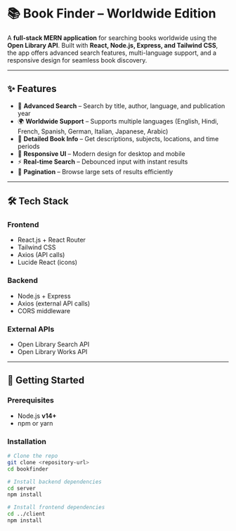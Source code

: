 # 📚 Book Finder – Worldwide Edition  

A **full-stack MERN application** for searching books worldwide using the **Open Library API**. Built with **React, Node.js, Express, and Tailwind CSS**, the app offers advanced search features, multi-language support, and a responsive design for seamless book discovery.  

---

## ✨ Features  

- 🔎 **Advanced Search** – Search by title, author, language, and publication year  
- 🌍 **Worldwide Support** – Supports multiple languages (English, Hindi, French, Spanish, German, Italian, Japanese, Arabic)  
- 📖 **Detailed Book Info** – Get descriptions, subjects, locations, and time periods  
- 📱 **Responsive UI** – Modern design for desktop and mobile  
- ⚡ **Real-time Search** – Debounced input with instant results  
- 📑 **Pagination** – Browse large sets of results efficiently  

---

## 🛠️ Tech Stack  

### Frontend  
- React.js + React Router  
- Tailwind CSS  
- Axios (API calls)  
- Lucide React (icons)  

### Backend  
- Node.js + Express  
- Axios (external API calls)  
- CORS middleware  

### External APIs  
- Open Library Search API  
- Open Library Works API  

---

## 🚀 Getting Started  

### Prerequisites  
- Node.js **v14+**  
- npm or yarn  

### Installation  

```bash
# Clone the repo
git clone <repository-url>
cd bookfinder

# Install backend dependencies
cd server
npm install

# Install frontend dependencies
cd ../client
npm install
